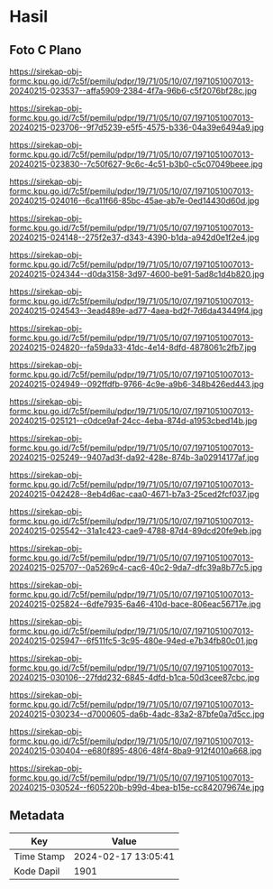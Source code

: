 # Hasil

## Foto C Plano

https://sirekap-obj-formc.kpu.go.id/7c5f/pemilu/pdpr/19/71/05/10/07/1971051007013-20240215-023537--affa5909-2384-4f7a-96b6-c5f2076bf28c.jpg

https://sirekap-obj-formc.kpu.go.id/7c5f/pemilu/pdpr/19/71/05/10/07/1971051007013-20240215-023706--9f7d5239-e5f5-4575-b336-04a39e6494a9.jpg

https://sirekap-obj-formc.kpu.go.id/7c5f/pemilu/pdpr/19/71/05/10/07/1971051007013-20240215-023830--7c50f627-9c6c-4c51-b3b0-c5c07049beee.jpg

https://sirekap-obj-formc.kpu.go.id/7c5f/pemilu/pdpr/19/71/05/10/07/1971051007013-20240215-024016--6ca11f66-85bc-45ae-ab7e-0ed14430d60d.jpg

https://sirekap-obj-formc.kpu.go.id/7c5f/pemilu/pdpr/19/71/05/10/07/1971051007013-20240215-024148--275f2e37-d343-4390-b1da-a942d0e1f2e4.jpg

https://sirekap-obj-formc.kpu.go.id/7c5f/pemilu/pdpr/19/71/05/10/07/1971051007013-20240215-024344--d0da3158-3d97-4600-be91-5ad8c1d4b820.jpg

https://sirekap-obj-formc.kpu.go.id/7c5f/pemilu/pdpr/19/71/05/10/07/1971051007013-20240215-024543--3ead489e-ad77-4aea-bd2f-7d6da43449f4.jpg

https://sirekap-obj-formc.kpu.go.id/7c5f/pemilu/pdpr/19/71/05/10/07/1971051007013-20240215-024820--fa59da33-41dc-4e14-8dfd-4878061c2fb7.jpg

https://sirekap-obj-formc.kpu.go.id/7c5f/pemilu/pdpr/19/71/05/10/07/1971051007013-20240215-024949--092ffdfb-9766-4c9e-a9b6-348b426ed443.jpg

https://sirekap-obj-formc.kpu.go.id/7c5f/pemilu/pdpr/19/71/05/10/07/1971051007013-20240215-025121--c0dce9af-24cc-4eba-874d-a1953cbed14b.jpg

https://sirekap-obj-formc.kpu.go.id/7c5f/pemilu/pdpr/19/71/05/10/07/1971051007013-20240215-025249--9407ad3f-da92-428e-874b-3a02914177af.jpg

https://sirekap-obj-formc.kpu.go.id/7c5f/pemilu/pdpr/19/71/05/10/07/1971051007013-20240215-042428--8eb4d6ac-caa0-4671-b7a3-25ced2fcf037.jpg

https://sirekap-obj-formc.kpu.go.id/7c5f/pemilu/pdpr/19/71/05/10/07/1971051007013-20240215-025542--31a1c423-cae9-4788-87d4-89dcd20fe9eb.jpg

https://sirekap-obj-formc.kpu.go.id/7c5f/pemilu/pdpr/19/71/05/10/07/1971051007013-20240215-025707--0a5269c4-cac6-40c2-9da7-dfc39a8b77c5.jpg

https://sirekap-obj-formc.kpu.go.id/7c5f/pemilu/pdpr/19/71/05/10/07/1971051007013-20240215-025824--6dfe7935-6a46-410d-bace-806eac56717e.jpg

https://sirekap-obj-formc.kpu.go.id/7c5f/pemilu/pdpr/19/71/05/10/07/1971051007013-20240215-025947--6f511fc5-3c95-480e-94ed-e7b34fb80c01.jpg

https://sirekap-obj-formc.kpu.go.id/7c5f/pemilu/pdpr/19/71/05/10/07/1971051007013-20240215-030106--27fdd232-6845-4dfd-b1ca-50d3cee87cbc.jpg

https://sirekap-obj-formc.kpu.go.id/7c5f/pemilu/pdpr/19/71/05/10/07/1971051007013-20240215-030234--d7000605-da6b-4adc-83a2-87bfe0a7d5cc.jpg

https://sirekap-obj-formc.kpu.go.id/7c5f/pemilu/pdpr/19/71/05/10/07/1971051007013-20240215-030404--e680f895-4806-48f4-8ba9-912f4010a668.jpg

https://sirekap-obj-formc.kpu.go.id/7c5f/pemilu/pdpr/19/71/05/10/07/1971051007013-20240215-030524--f605220b-b99d-4bea-b15e-cc842079674e.jpg


## Metadata

| Key        | Value               |
| ---------- | ------------------- |
| Time Stamp | 2024-02-17 13:05:41 |
| Kode Dapil | 1901                |




